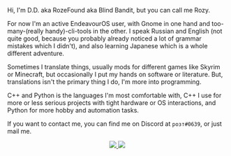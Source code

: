 Hi, I'm D.D. aka RozeFound aka Blind Bandit, but you can call me Rozy. 

For now I'm an active EndeavourOS user, with Gnome in one hand and too-many-(really handy)-cli-tools in the other. I speak Russian and English (not quite good, because you probably already noticed a lot of grammar mistakes which I didn't), and also learning Japanese which is a whole different adventure.
 
Sometimes I translate things, usually mods for different games like Skyrim or Minecraft, but occasionally I put my hands on software or literature.
But, translations isn't the primary thing I do, I'm more into programming.

C++ and Python is the languages I'm most comfortable with, C++ I use for more or less serious projects with tight hardware or OS interactions, and Python for more hobby and automation tasks.

If you want to contact me, you can find me on Discord at `розт#0639`, or just mail me.

<p align="center"> <a href=https://github.com/anuraghazra/github-readme-stats>
 <picture>
 <source
   srcset="https://github-readme-stats.vercel.app/api?username=RozeFound&count_private=true&show_icons=true&theme=dracula&bg_color=ffffff00&hide_title=true&hide=contribs&hide_border=true&card_width=460"
   media="(prefers-color-scheme: dark)"
 />
 <source
   srcset="https://github-readme-stats.vercel.app/api?username=RozeFound&count_private=true&show_icons=true&bg_color=ffffff00&hide_title=true&hide=contribs&hide_border=true&card_width=460"
   media="(prefers-color-scheme: light), (prefers-color-scheme: no-preference)"
 />
 <img src="https://github-readme-stats.vercel.app/api?username=RozeFound&count_private=true&show_icons=true&bg_color=ffffff00&hide_title=true&hide=contribs&hide_border=true&card_width=460"/>
 </picture>
 </a> <a href=https://github.com/anuraghazra/github-readme-stats>
 <picture>
 <source 
   srcset="https://github-readme-stats-gilt-three.vercel.app/api/top-langs/?username=RozeFound&layout=compact&theme=dracula&bg_color=ffffff00&hide_border=true&langs_count=4"
   media="(prefers-color-scheme: dark)"
 />
 <source
   srcset="https://github-readme-stats-gilt-three.vercel.app/api/top-langs/?username=RozeFound&layout=compact&bg_color=ffffff00&hide_border=true&langs_count=4"
   media="(prefers-color-scheme: light), (prefers-color-scheme: no-preference)"
 />
 <img src="https://github-readme-stats-gilt-three.vercel.app/api/top-langs/?username=RozeFound&layout=compact&bg_color=ffffff00&hide_border=true&langs_count=4"/>
 </picture>
</a> </p>
